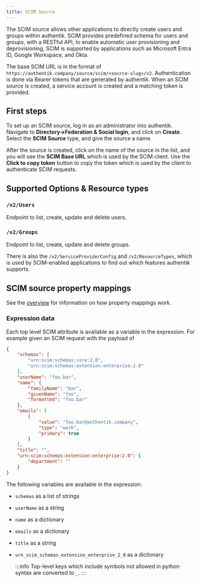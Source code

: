 ```yaml
---
title: SCIM Source
---
```


The SCIM source allows other applications to directly create users and groups within authentik. SCIM provides predefined schema for users and groups, with a RESTful API, to enable automatic user provisioning and deprovisioning, SCIM is supported by applications such as Microsoft Entra ID, Google Workspace, and Okta.

The base SCIM URL is in the format of `https://authentik.company/source/scim/<source-slug>/v2`. Authentication is done via Bearer tokens that are generated by authentik. When an SCIM source is created, a service account is created and a matching token is provided.

## First steps

To set up an SCIM source, log in as an administrator into authentik. Navigate to **Directory->Federation & Social login**, and click on **Create**. Select the **SCIM Source** type, and give the source a name.

After the source is created, click on the name of the source in the list, and you will see the **SCIM Base URL** which is used by the SCIM client. Use the **Click to copy token** button to copy the token which is used by the client to authenticate SCIM requests.

## Supported Options & Resource types

### `/v2/Users`

Endpoint to list, create, update and delete users.

### `/v2/Groups`

Endpoint to list, create, update and delete groups.

There is also the `/v2/ServiceProviderConfig` and `/v2/ResourceTypes`, which is used by SCIM-enabled applications to find out which features authentik supports.

## SCIM source property mappings

See the [overview](../../property-mappings/index.md) for information on how property mappings work.

### Expression data

Each top level SCIM attribute is available as a variable in the expression. For example given an SCIM request with the payload of

```json
{
    "schemas": [
        "urn:scim:schemas:core:2.0",
        "urn:scim:schemas:extension:enterprise:2.0"
    ],
    "userName": "foo.bar",
    "name": {
        "familyName": "bar",
        "givenName": "foo",
        "formatted": "foo.bar"
    },
    "emails": [
        {
            "value": "foo.bar@authentik.company",
            "type": "work",
            "primary": true
        }
    ],
    "title": "",
    "urn:scim:schemas:extension:enterprise:2.0": {
        "department": ""
    }
}
```

The following variables are available in the expression:

- `schemas` as a list of strings
- `userName` as a string
- `name` as a dictionary
- `emails` as a dictionary
- `title` as a string
- `urn_scim_schemas_extension_enterprise_2_0` as a dictionary

    :::info
    Top-level keys which include symbols not allowed in python syntax are converted to `_`.
    :::

